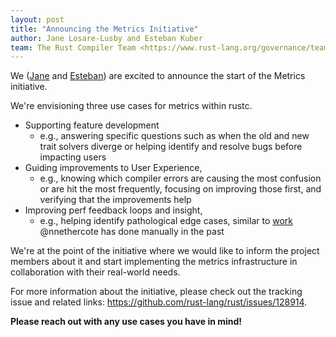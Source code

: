 ```yaml
---
layout: post
title: "Announcing the Metrics Initiative"
author: Jane Losare-Lusby and Esteban Kuber
team: The Rust Compiler Team <https://www.rust-lang.org/governance/teams/compiler>
---
```


We ([Jane](https://github.com/yaahc/) and [Esteban](https://github.com/estebank)) are excited to announce the start of the Metrics initiative.

We're envisioning three use cases for metrics within rustc.

* Supporting feature development
    * e.g., answering specific questions such as when the old and new trait solvers diverge or helping identify and resolve bugs before impacting users
* Guiding improvements to User Experience,
    * e.g., knowing which compiler errors are causing the most confusion or are hit the most frequently, focusing on improving those first, and verifying that the improvements help
* Improving perf feedback loops and insight,
    * e.g., helping identify pathological edge cases, similar to [work](https://nnethercote.github.io/2022/02/25/how-to-speed-up-the-rust-compiler-in-2022.html) @nnethercote has done manually in the past

We're at the point of the initiative where we would like to inform the project members about it and start implementing the metrics infrastructure in collaboration with their real-world needs.

For more information about the initiative, please check out the tracking issue and related links: https://github.com/rust-lang/rust/issues/128914.

**Please reach out with any use cases you have in mind!**
